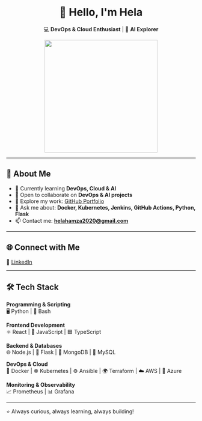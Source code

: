 <div align="center">

# 👋 Hello, I'm Hela  

💻 **DevOps & Cloud Enthusiast** | 🤖 **AI Explorer**

<img src="https://media.giphy.com/media/QTfX9Ejfra3ZmNxh6B/giphy.gif" width="300"/>

</div>

---

## 🚀 About Me
- 🌱 Currently learning **DevOps, Cloud & AI**  
- 🤝 Open to collaborate on **DevOps & AI projects**  
- 📂 Explore my work: [GitHub Portfolio](https://github.com/hela-hamza)  
- 💬 Ask me about: **Docker, Kubernetes, Jenkins, GitHub Actions, Python, Flask**  
- 📫 Contact me: **helahamza2020@gmail.com**  

---

## 🌐 Connect with Me
🔗 [LinkedIn](https://www.linkedin.com/in/hela-hamza-422b40259)

---

## 🛠️ Tech Stack

**Programming & Scripting**  
🖥️ Python | 🐚 Bash  

**Frontend Development**  
⚛️ React | 📜 JavaScript | 🟦 TypeScript  

**Backend & Databases**  
🌐 Node.js | 🐍 Flask | 🍃 MongoDB | 🐬 MySQL  

**DevOps & Cloud**  
🐳 Docker | ☸️ Kubernetes | ⚙️ Ansible | 🌍 Terraform | ☁️ AWS | 🔷 Azure  

**Monitoring & Observability**  
📈 Prometheus | 📊 Grafana  

---

⭐ Always curious, always learning, always building!
